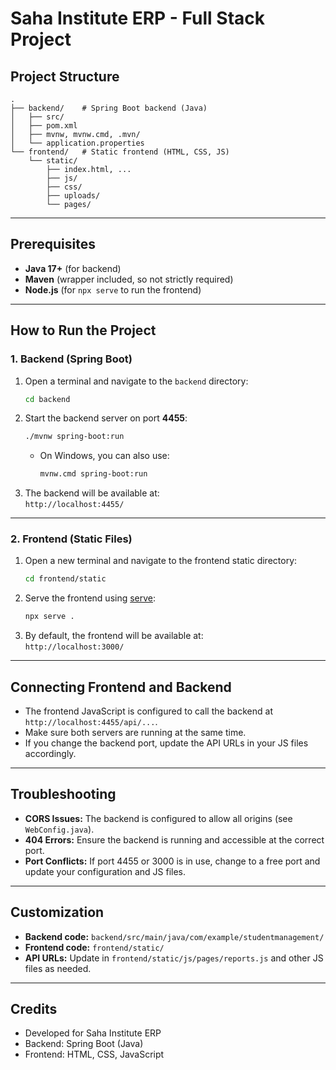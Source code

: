 # Saha Institute ERP - Full Stack Project

## Project Structure

```
.
├── backend/    # Spring Boot backend (Java)
│   ├── src/
│   ├── pom.xml
│   ├── mvnw, mvnw.cmd, .mvn/
│   └── application.properties
└── frontend/   # Static frontend (HTML, CSS, JS)
    └── static/
        ├── index.html, ...
        ├── js/
        ├── css/
        ├── uploads/
        └── pages/
```

---

## Prerequisites
- **Java 17+** (for backend)
- **Maven** (wrapper included, so not strictly required)
- **Node.js** (for `npx serve` to run the frontend)

---

## How to Run the Project

### 1. Backend (Spring Boot)

1. Open a terminal and navigate to the `backend` directory:
   ```sh
   cd backend
   ```
2. Start the backend server on port **4455**:
   ```sh
   ./mvnw spring-boot:run
   ```
   - On Windows, you can also use:
     ```sh
     mvnw.cmd spring-boot:run
     ```
3. The backend will be available at:  
   `http://localhost:4455/`

---

### 2. Frontend (Static Files)

1. Open a new terminal and navigate to the frontend static directory:
   ```sh
   cd frontend/static
   ```
2. Serve the frontend using [serve](https://www.npmjs.com/package/serve):
   ```sh
   npx serve .
   ```
3. By default, the frontend will be available at:  
   `http://localhost:3000/`

---

## Connecting Frontend and Backend
- The frontend JavaScript is configured to call the backend at `http://localhost:4455/api/...`.
- Make sure both servers are running at the same time.
- If you change the backend port, update the API URLs in your JS files accordingly.

---

## Troubleshooting
- **CORS Issues:** The backend is configured to allow all origins (see `WebConfig.java`).
- **404 Errors:** Ensure the backend is running and accessible at the correct port.
- **Port Conflicts:** If port 4455 or 3000 is in use, change to a free port and update your configuration and JS files.

---

## Customization
- **Backend code:** `backend/src/main/java/com/example/studentmanagement/`
- **Frontend code:** `frontend/static/`
- **API URLs:** Update in `frontend/static/js/pages/reports.js` and other JS files as needed.

---

## Credits
- Developed for Saha Institute ERP
- Backend: Spring Boot (Java)
- Frontend: HTML, CSS, JavaScript
